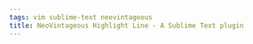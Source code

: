 ```yaml
---
tags: vim sublime-text neovintageous
title: NeoVintageous Highlight Line - A Sublime Text plugin
---
```

